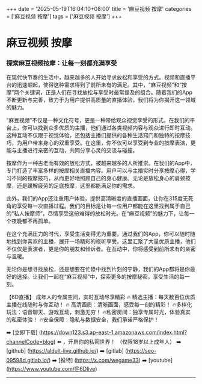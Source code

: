 +++
date = '2025-05-19T16:04:10+08:00'
title = '麻豆视频 按摩'
categories = ['麻豆视频 按摩']
tags = ['麻豆视频 按摩']
+++

# 麻豆视频 按摩

### 探索麻豆视频按摩：让每一刻都充满享受

在现代快节奏的生活中，越来越多的人开始寻求放松和享受的方式。视频和直播平台的迅速崛起，使得这种需求得到了前所未有的满足。其中，“麻豆视频”和“按摩”两个关键词，正是人们在寻找放松与享受时最常提及的组合。随着我们的App不断更新与完善，致力于为用户提供高质量的直播体验，我们将为你揭开这一领域的魅力。

“麻豆视频”不仅是一种文化符号，更是一种带给观众视觉享受的形式。在我们的平台上，你可以找到众多优质的主播，他们通过各类视频内容与观众进行即时互动。这种互动不仅限于视觉体验，还包括主播们提供的各种生活窍门和独特的按摩技巧，为用户带来身心的双重享受。在这里，你不仅可以享受到专业的按摩表演，更能与主播进行亲密的互动，共同分享心灵的交流与碰撞。

按摩作为一种古老而有效的放松方式，被越来越多的人所推崇。在我们的App中，专门打造了丰富多样的按摩相关直播内容。用户可以与主播实时分享按摩心得，学习不同的按摩技巧，从而更好地照顾自己的身心健康。无论是放松身心的肩颈按摩，还是缓解疲劳的足底按摩，这里都能满足你的需求。

此外，我们的App还注重用户体验，提供高清晰度的直播画面，让你在315度无死角的享受每一次直播过程。我们的目标是让每一位用户都能在这里找到属于自己的“私人按摩师”，尽情享受这份难得的放松时光。在“麻豆视频”的魅力下，让每一个夜晚都不再孤单。

在这个充满压力的时代，享受生活变得尤为重要。通过我们的App，你可以随时随地找到你喜欢的主播，展开一场精彩的视听享受。这里汇聚了大量优质主播，他们不仅仅是表演者，更是你的朋友和倾诉者。在互动中，你将感受到前所未有的亲密与温暖。

无论你是想寻找放松，还是想要在忙碌中找到片刻的宁静，我们的App都将是你最好的选择。让我们一起在“麻豆视频”中，探索更多的按摩秘密，享受生活的每一刻。

【6D直播】
成年人的专属空间，实时互动尽享精彩
🔥 精选主播：每天数百位优质主播在线随时与你互动！
🔥 高清画质：清晰画面，感受每一刻的精彩！
🔥多样化玩法：语音聊天、游戏互动，刺激无穷！
🔥私密房间：独享专属时光，体验真实的私密体验！
🔥安全保障：隐私与数据安全，我们承诺严格保护！

➡️ [立即下载] (https://down123.s3.ap-east-1.amazonaws.com/index.html?channelCode=blog) ⬅️ ，开启你的私密世界！ 
（仅限18岁以上成年人）
➡️ [github] (https://aldult-live.github.io/) 
➡️ [gitlab] (https://seo-09598d.gitlab.io/) 
➡️ [推特] (https://x.com/wegame33) 
➡️ [youtube] (https://www.youtube.com/@6Dlive)

---
